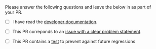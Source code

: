 Please answer the following questions and leave the below in as part of your PR.

- [ ] I have read the [developer documentation](https://github.com/babashka/babashka/blob/master/doc/dev.md).

- [ ] This PR correponds to an [issue with a clear problem statement](https://github.com/babashka/babashka/blob/master/doc/dev.md#start-with-an-issue-before-writing-code).

- [ ] This PR contains a [test](https://github.com/babashka/sci/blob/master/doc/dev.md#tests) to prevent against future regressions
